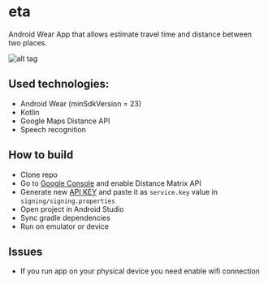 # eta
Android Wear App that allows estimate travel time and distance between two places.

![alt tag](https://raw.githubusercontent.com/kitek/eta/master/demo.gif)

## Used technologies:

- Android Wear (minSdkVersion = 23)
- Kotlin
- Google Maps Distance API
- Speech recognition


## How to build

- Clone repo
- Go to [Google Console](https://console.developers.google.com/apis/api/distance_matrix_backend) and enable Distance Matrix API
- Generate new [API KEY](https://console.developers.google.com/apis/credentials) and paste it as `service.key` value in `signing/signing.properties`
- Open project in Android Studio
- Sync gradle dependencies
- Run on emulator or device

## Issues

- If you run app on your physical device you need enable wifi connection
